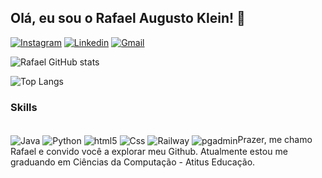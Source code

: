 ## Olá, eu sou o Rafael Augusto Klein! 🫡

[![Instagram](https://img.shields.io/badge/Instagram-E4405F?style=for-the-badge&logo=instagram&logoColor=white)](https://www.instagram.com/rklein_/)
[![Linkedin](https://img.shields.io/badge/LinkedIn-0077B5?style=for-the-badge&logo=linkedin&logoColor=white)](https://www.linkedin.com/in/rafael-augusto-klein-0a9770268/?originalSubdomain=br)
[![Gmail](https://img.shields.io/badge/Gmail-D14836?style=for-the-badge&logo=gmail&logoColor=white)](rafael.augustoklein04@gmail.com)

![Rafael  GitHub stats](https://github-readme-stats.vercel.app/api?username=rklein7&show_icons=true&theme=radical)

![Top Langs](https://github-readme-stats.vercel.app/api/top-langs/?username=rklein7&layout=compact&theme=radical)

### Skills

<div style ="display: inline_block"><br/>
    <img align ="center" alt = "Java" src="https://img.shields.io/badge/Java-ED8B00?style=for-the-badge&logo=openjdk&logoColor=white"/>
    <img align ="center" alt = "Python" src="https://img.shields.io/badge/Python-14354C?style=for-the-badge&logo=python&logoColor=white"/>
    <img align ="center" alt = "html5" src="https://img.shields.io/badge/HTML5-E34F26?style=for-the-badge&logo=html5&logoColor=white"/>
    <img align ="center" alt = "Css" src="https://img.shields.io/badge/CSS3-1572B6?style=for-the-badge&logo=css3&logoColor=white"/>
    <img align ="center" alt = "Railway" src="https://img.shields.io/badge/Railway-131415?style=for-the-badge&logo=railway&logoColor=white"/>
    <img align ="center" alt = "pgadmin" src="https://img.shields.io/badge/PostgreSQL-316192?style=for-the-badge&logo=postgresql&logoColor=white/>
    <img algin ="center" alt = "postman" scr ="https://img.shields.io/badge/Postman-FF6C37?style=for-the-badge&logo=Postman&logoColor=white/>

</div>


#### Prazer, me chamo Rafael e convido você a explorar meu Github. Atualmente estou me graduando em Ciências da Computação - Atitus Educação.



